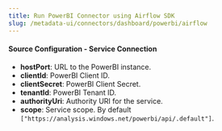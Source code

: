 ```yaml
---
title: Run PowerBI Connector using Airflow SDK
slug: /metadata-ui/connectors/dashboard/powerbi/airflow
---
```


<ConnectorIntro connector="PowerBI" goal="Airflow"/>

<Requirements />

<MetadataIngestionServiceDev service="dashboard" connector="PowerBI" goal="Airflow"/>

<h4>Source Configuration - Service Connection</h4>

- **hostPort**: URL to the PowerBI instance.
- **clientId**: PowerBI Client ID.
- **clientSecret**: PowerBI Client Secret.
- **tenantId**: PowerBI Tenant ID.
- **authorityUri**: Authority URI for the service.
- **scope**: Service scope. By default `["https://analysis.windows.net/powerbi/api/.default"]`.

<MetadataIngestionConfig service="dashboard" connector="PowerBI" goal="Airflow" />
